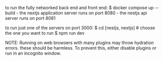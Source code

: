 to run the fully networked back end and front end: $ docker compose up --build
    - the nextjs application server runs on port 8080
    - the nestjs api server runs on port 8081

to run just one of the servers on port 3000:
    $ cd [nestjs, nextjs] # choose the one you want to run
    $ npm run dev

NOTE: Running on web browsers with many plugins may throw hydration errors. these should be harmless. To prevent this, either disable plugins or run in an incognito window.
